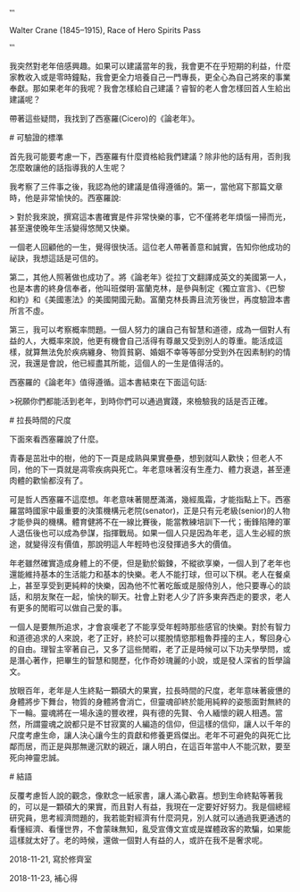 ‵‵‵

Walter Crane \(1845–1915\), Race of Hero Spirits Pass

‵‵‵



我突然對老年倍感興趣。如果可以建議當年的我，我會更不在乎短期的利益，什麼家教收入或是零時鐘點，我會更全力培養自己一門專長，更全心為自己將來的事業奉獻。那如果老年的我呢？我會怎樣給自己建議？睿智的老人會怎樣回首人生給出建議呢？

帶著這些疑問，我找到了西塞羅\(Cicero\)的《論老年》。



\# 可驗證的標準



首先我可能要考慮一下，西塞羅有什麼資格給我們建議？除非他的話有用，否則我怎麼敢讓他的話指導我的人生呢？



我考察了三件事之後，我認為他的建議是值得遵循的。第一，當他寫下那篇文章時，他是非常愉快的。西塞羅說:



&gt; 對於我來說，撰寫這本書確實是件非常快樂的事，它不僅將老年煩惱一掃而光，甚至還使晚年生活變得悠閒又快樂。



一個老人回顧他的一生，覺得很快活。這位老人帶著善意和誠實，告知你他成功的祕訣，我想這話是可信的。



第二，其他人照著做也成功了。將《論老年》從拉丁文翻譯成英文的美國第一人，也是本書的終身信奉者，他叫班傑明‧富蘭克林，是參與制定《獨立宣言》、《巴黎和約》和《美國憲法》的美國開國元勳。富蘭克林長壽且流芳後世，再度驗證本書所言不虛。



第三，我可以考察概率問題。一個人努力的讓自己有智慧和道德，成為一個對人有益的人，大概率來說，他更有機會自己活得有尊嚴又受到別人的尊重。能活成這樣，就算無法免於疾病纏身、物質貧窮、婚姻不幸等等部分受到外在因素制約的情況，我還是會說，他已經盡其所能，這個人的一生是值得活的。



西塞羅的《論老年》值得遵循。這本書結束在下面這句話: 



&gt;祝願你們都能活到老年，到時你們可以通過實踐，來檢驗我的話是否正確。



\# 拉長時間的尺度



下面來看西塞羅說了什麼。



青春是茁壯中的樹，他的下一頁是成熟與果實壘壘，想到就叫人歡快；但老人不同，他的下一頁就是凋零疾病與死亡。年老意味著沒有生產力、體力衰退，甚至連肉體的歡愉都沒有了。



可是哲人西塞羅不這麼想。年老意味著閱歷滿滿，幾經風霜，才能指點上下。西塞羅當時國家中最重要的決策機構元老院\(senator\)，正是只有元老級\(senior\)的人物才能參與的機構。體育健將不在一線比賽後，能當教練培訓下一代；衝鋒陷陣的軍人退伍後也可以成為參謀，指揮戰局。如果一個人只是因為年老，這人生必經的旅途，就變得沒有價值，那說明這人年輕時也沒發揮過多大的價值。



年老雖然確實造成身體上的不便，但是勤於鍛鍊，不縱欲享樂，一個人到了老年也還能維持基本的生活能力和基本的快樂。老人不能打球，但可以下棋。老人在餐桌上，甚至享受到更純粹的快樂，因為他不忙著吃飯或是服侍別人，他只要專心的談話，和朋友聚在一起，愉快的聊天。社會上對老人少了許多東奔西走的要求，老人有更多的閒暇可以做自己愛的事。



一個人是要無所追求，才會哀嘆老了不能享受年輕時那些感官的快樂。對於有智力和道德追求的人來說，老了正好，終於可以擺脫情慾那粗魯莽撞的主人，奪回身心的自由。理智主宰著自己，又多了這些閒暇，老了正是時候可以下功夫學學問，或是潛心著作，把畢生的智慧和閱歷，化作奇妙瑰麗的小說，或是發人深省的哲學論文。



放眼百年，老年是人生終點一顆碩大的果實，拉長時間的尺度，老年意味著疲憊的身體將步下舞台，物質的身體將會消亡，但靈魂卻終於能用純粹的姿態面對無終的下一輪。靈魂將在一場永遠的豐收裡，與有德的先賢、令人緬懷的親人相遇。當然，所謂靈魂之說都只是不甘寂寞的人編造的信仰，但這樣的信仰，讓人以千年的尺度考慮生命，讓人決心讓今生的貢獻和修養更爲傑出。老年不可避免的與死亡比鄰而居，而正是與那無邊沉默的親近，讓人明白，在這百年當中人不能沉默，要至死向神靈忠誠。



\# 結語



反覆考慮哲人說的觀念，像默念一紙家書，讓人滿心歡喜。想到生命終點等著我的，可以是一顆碩大的果實，而且對人有益，我現在一定要好好努力。我是個總經研究員，思考經濟問題的，我若能對經濟有什麼洞見，別人就可以通過我更通透的看懂經濟、看懂世界，不會蒙昧無知，亂受宣傳文宣或是媒體政客的欺騙，如果能這樣就太好了。老的時候，還做一個對人有益的人，或許在我不是奢求呢。



2018-11-21, 寫於修齊室

2018-11-23, 補心得

